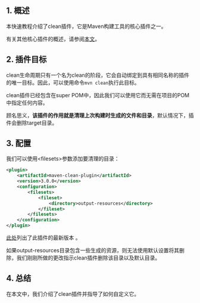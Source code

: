 ## 1. 概述

本快速教程介绍了clean插件，它是Maven构建工具的核心插件之一。

有关其他核心插件的概述，请参阅[本文](https://www.baeldung.com/core-maven-plugins)。

## 2. 插件目标

clean生命周期只有一个名为clean的阶段，它会自动绑定到具有相同名称的插件的唯一目标。因此，可以使用命令`mvn clean`执行此目标。

clean插件已经包含在super POM中，因此我们可以使用它而无需在项目的POM中指定任何内容。

顾名思义，**该插件的作用就是清理上次构建时生成的文件和目录**，默认情况下，插件会删除target目录。

## 3. 配置

我们可以使用<filesets\>参数添加要清理的目录：

```xml
<plugin>
    <artifactId>maven-clean-plugin</artifactId>
    <version>3.0.0</version>
    <configuration>
        <filesets>
            <fileset>
                <directory>output-resources</directory>
            </fileset>
        </filesets>
    </configuration>
</plugin>
```

[此处](https://search.maven.org/search?q=a:maven-clean-plugin)列出了此插件的最新版本 。

如果output-resources目录包含一些生成的资源，则无法使用默认设置将其删除，我们刚刚所做的更改指示clean插件删除该目录以及默认目录。

## 4. 总结 

在本文中，我们介绍了clean插件并指导了如何自定义它。